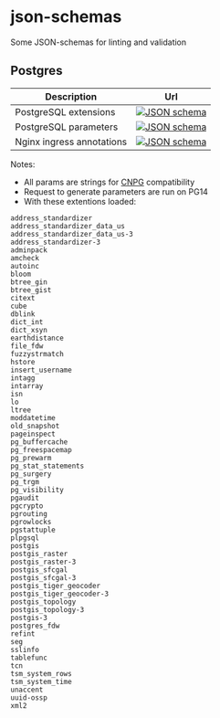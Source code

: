 # json-schemas

Some JSON-schemas for linting and validation


## Postgres

Description               | Url
--------------------------|----------------------------
PostgreSQL extensions     | [![JSON schema](https://img.shields.io/badge/JSON-schema-8A2BE2)](https://raw.githubusercontent.com/SocialGouv/json-schemas/main/postgres/extensions.json)
PostgreSQL parameters     | [![JSON schema](https://img.shields.io/badge/JSON-schema-8A2BE2)](https://raw.githubusercontent.com/SocialGouv/json-schemas/main/postgres/parameters.json)
Nginx ingress annotations | [![JSON schema](https://img.shields.io/badge/JSON-schema-8A2BE2)](https://raw.githubusercontent.com/SocialGouv/json-schemas/main/nginx/annotations.schema.json)

Notes:
- All params are strings for [CNPG](https://cloudnative-pg.io) compatibility
- Request to generate parameters are run on PG14
- With these extentions loaded:

```
address_standardizer
address_standardizer_data_us
address_standardizer_data_us-3
address_standardizer-3
adminpack
amcheck
autoinc
bloom
btree_gin
btree_gist
citext
cube
dblink
dict_int
dict_xsyn
earthdistance
file_fdw
fuzzystrmatch
hstore
insert_username
intagg
intarray
isn
lo
ltree
moddatetime
old_snapshot
pageinspect
pg_buffercache
pg_freespacemap
pg_prewarm
pg_stat_statements
pg_surgery
pg_trgm
pg_visibility
pgaudit
pgcrypto
pgrouting
pgrowlocks
pgstattuple
plpgsql
postgis
postgis_raster
postgis_raster-3
postgis_sfcgal
postgis_sfcgal-3
postgis_tiger_geocoder
postgis_tiger_geocoder-3
postgis_topology
postgis_topology-3
postgis-3
postgres_fdw
refint
seg
sslinfo
tablefunc
tcn
tsm_system_rows
tsm_system_time
unaccent
uuid-ossp
xml2
```
